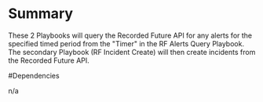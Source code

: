 # Summary
These 2 Playbooks will query the Recorded Future API for any alerts for the specified timed period from the "Timer" in the RF Alerts Query Playbook. The secondary Playbook (RF Incident Create) will then create incidents from the Recorded Future API.

#Dependencies

n/a
